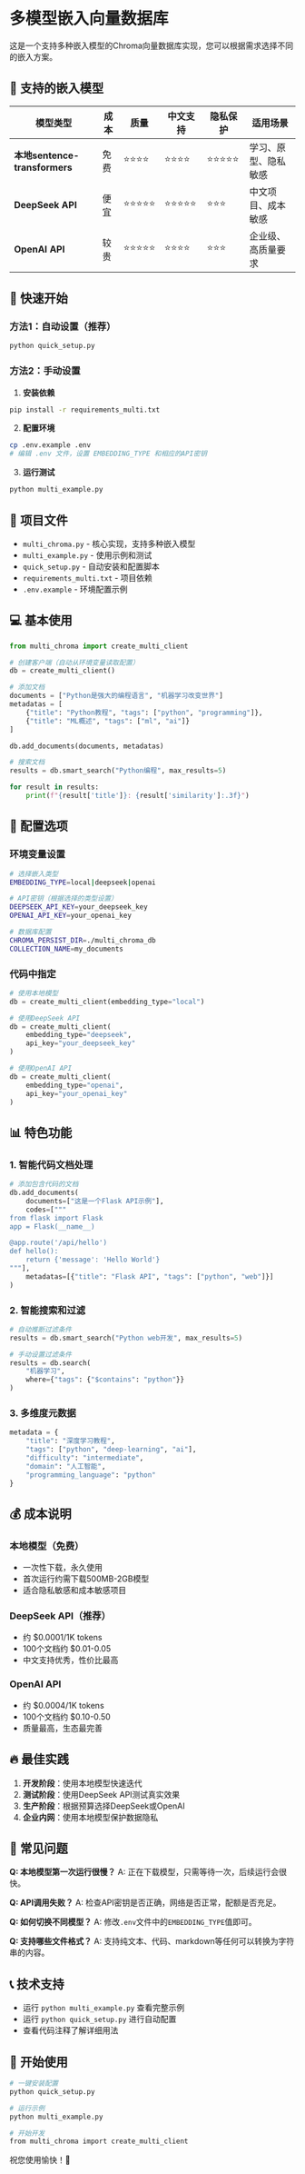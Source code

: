 # 多模型嵌入向量数据库

这是一个支持多种嵌入模型的Chroma向量数据库实现，您可以根据需求选择不同的嵌入方案。

## 🎯 支持的嵌入模型

| 模型类型 | 成本 | 质量 | 中文支持 | 隐私保护 | 适用场景 |
|---------|------|------|----------|----------|----------|
| **本地sentence-transformers** | 免费 | ⭐⭐⭐⭐ | ⭐⭐⭐⭐ | ⭐⭐⭐⭐⭐ | 学习、原型、隐私敏感 |
| **DeepSeek API** | 便宜 | ⭐⭐⭐⭐⭐ | ⭐⭐⭐⭐⭐ | ⭐⭐⭐ | 中文项目、成本敏感 |
| **OpenAI API** | 较贵 | ⭐⭐⭐⭐⭐ | ⭐⭐⭐⭐ | ⭐⭐⭐ | 企业级、高质量要求 |

## 🚀 快速开始

### 方法1：自动设置（推荐）
```bash
python quick_setup.py
```

### 方法2：手动设置

1. **安装依赖**
```bash
pip install -r requirements_multi.txt
```

2. **配置环境**
```bash
cp .env.example .env
# 编辑 .env 文件，设置 EMBEDDING_TYPE 和相应的API密钥
```

3. **运行测试**
```bash
python multi_example.py
```

## 📁 项目文件

- `multi_chroma.py` - 核心实现，支持多种嵌入模型
- `multi_example.py` - 使用示例和测试
- `quick_setup.py` - 自动安装和配置脚本
- `requirements_multi.txt` - 项目依赖
- `.env.example` - 环境配置示例

## 💻 基本使用

```python
from multi_chroma import create_multi_client

# 创建客户端（自动从环境变量读取配置）
db = create_multi_client()

# 添加文档
documents = ["Python是强大的编程语言", "机器学习改变世界"]
metadatas = [
    {"title": "Python教程", "tags": ["python", "programming"]},
    {"title": "ML概述", "tags": ["ml", "ai"]}
]

db.add_documents(documents, metadatas)

# 搜索文档
results = db.smart_search("Python编程", max_results=5)

for result in results:
    print(f"{result['title']}: {result['similarity']:.3f}")
```

## 🔧 配置选项

### 环境变量设置

```bash
# 选择嵌入类型
EMBEDDING_TYPE=local|deepseek|openai

# API密钥（根据选择的类型设置）
DEEPSEEK_API_KEY=your_deepseek_key
OPENAI_API_KEY=your_openai_key

# 数据库配置
CHROMA_PERSIST_DIR=./multi_chroma_db
COLLECTION_NAME=my_documents
```

### 代码中指定

```python
# 使用本地模型
db = create_multi_client(embedding_type="local")

# 使用DeepSeek API
db = create_multi_client(
    embedding_type="deepseek",
    api_key="your_deepseek_key"
)

# 使用OpenAI API
db = create_multi_client(
    embedding_type="openai",
    api_key="your_openai_key"
)
```

## 📊 特色功能

### 1. 智能代码文档处理
```python
# 添加包含代码的文档
db.add_documents(
    documents=["这是一个Flask API示例"],
    codes=["""
from flask import Flask
app = Flask(__name__)

@app.route('/api/hello')
def hello():
    return {'message': 'Hello World'}
"""],
    metadatas=[{"title": "Flask API", "tags": ["python", "web"]}]
)
```

### 2. 智能搜索和过滤
```python
# 自动推断过滤条件
results = db.smart_search("Python web开发", max_results=5)

# 手动设置过滤条件
results = db.search(
    "机器学习", 
    where={"tags": {"$contains": "python"}}
)
```

### 3. 多维度元数据
```python
metadata = {
    "title": "深度学习教程",
    "tags": ["python", "deep-learning", "ai"],
    "difficulty": "intermediate",
    "domain": "人工智能",
    "programming_language": "python"
}
```

## 💰 成本说明

### 本地模型（免费）
- 一次性下载，永久使用
- 首次运行约需下载500MB-2GB模型
- 适合隐私敏感和成本敏感项目

### DeepSeek API（推荐）
- 约 $0.0001/1K tokens
- 100个文档约 $0.01-0.05
- 中文支持优秀，性价比最高

### OpenAI API
- 约 $0.0004/1K tokens  
- 100个文档约 $0.10-0.50
- 质量最高，生态最完善

## 🔥 最佳实践

1. **开发阶段**：使用本地模型快速迭代
2. **测试阶段**：使用DeepSeek API测试真实效果
3. **生产阶段**：根据预算选择DeepSeek或OpenAI
4. **企业内网**：使用本地模型保护数据隐私

## 🚨 常见问题

**Q: 本地模型第一次运行很慢？**
A: 正在下载模型，只需等待一次，后续运行会很快。

**Q: API调用失败？**
A: 检查API密钥是否正确，网络是否正常，配额是否充足。

**Q: 如何切换不同模型？**
A: 修改`.env`文件中的`EMBEDDING_TYPE`值即可。

**Q: 支持哪些文件格式？**
A: 支持纯文本、代码、markdown等任何可以转换为字符串的内容。

## 📞 技术支持

- 运行 `python multi_example.py` 查看完整示例
- 运行 `python quick_setup.py` 进行自动配置
- 查看代码注释了解详细用法

## 🎉 开始使用

```bash
# 一键安装配置
python quick_setup.py

# 运行示例
python multi_example.py

# 开始开发
from multi_chroma import create_multi_client
```

祝您使用愉快！🚀
